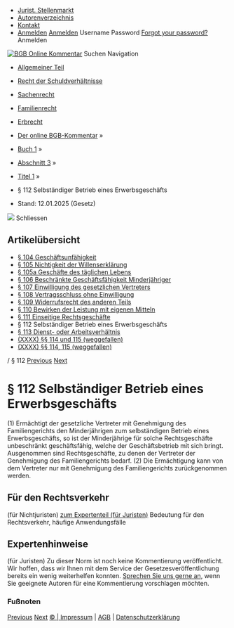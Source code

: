   * [Jurist. Stellenmarkt](https://bgb.kommentar.de/Buch-1/Abschnitt-3/Titel-1/</job-board> "Jurist. Stellenmarkt")
  * [Autorenverzeichnis](https://bgb.kommentar.de/Buch-1/Abschnitt-3/Titel-1/</Autorenverzeichnis> "Autorenverzeichnis")
  * [Kontakt](https://bgb.kommentar.de/Buch-1/Abschnitt-3/Titel-1/</Kontakt>)
  * [Anmelden](https://bgb.kommentar.de/Buch-1/Abschnitt-3/Titel-1/<#login> "show login form") [Anmelden](https://bgb.kommentar.de/Buch-1/Abschnitt-3/Titel-1/<#> "hide login form") Username Password
[Forgot your password?](https://bgb.kommentar.de/Buch-1/Abschnitt-3/Titel-1/</user/forgotpassword>) Anmelden 


[![BGB Online Kommentar](https://bgb.kommentar.de/extension/bgb/design/bgb/images/logo.png)](https://bgb.kommentar.de/Buch-1/Abschnitt-3/Titel-1/</> "BGB Online Kommentar")
Suchen
Navigation
  * [Allgemeiner Teil](https://bgb.kommentar.de/Buch-1/Abschnitt-3/Titel-1/</Buch-1>)
  * [Recht der Schuldverhältnisse](https://bgb.kommentar.de/Buch-1/Abschnitt-3/Titel-1/</Buch-2>)
  * [Sachenrecht](https://bgb.kommentar.de/Buch-1/Abschnitt-3/Titel-1/</Buch-3>)
  * [Familienrecht](https://bgb.kommentar.de/Buch-1/Abschnitt-3/Titel-1/</Buch-4>)
  * [Erbrecht](https://bgb.kommentar.de/Buch-1/Abschnitt-3/Titel-1/</Buch-5>)


  * [Der online BGB-Kommentar](https://bgb.kommentar.de/Buch-1/Abschnitt-3/Titel-1/</>) »
  * [Buch 1](https://bgb.kommentar.de/Buch-1/Abschnitt-3/Titel-1/</Buch-1>) »
  * [Abschnitt 3](https://bgb.kommentar.de/Buch-1/Abschnitt-3/Titel-1/</Buch-1/Abschnitt-3>) »
  * [Titel 1](https://bgb.kommentar.de/Buch-1/Abschnitt-3/Titel-1/</Buch-1/Abschnitt-3/Titel-1>) »
  * § 112 Selbständiger Betrieb eines Erwerbsgeschäfts 
  * Stand: 12.01.2025 (Gesetz) 


![](https://vg01.met.vgwort.de/na/1c9909529ead4f509072c06d9081a7d5)
Schliessen 
## Artikelübersicht
  * [ § 104 Geschäftsunfähigkeit ](https://bgb.kommentar.de/Buch-1/Abschnitt-3/Titel-1/</Buch-1/Abschnitt-3/Titel-1/Geschaeftsunfaehigkeit>)
  * [ § 105 Nichtigkeit der Willenserklärung ](https://bgb.kommentar.de/Buch-1/Abschnitt-3/Titel-1/</Buch-1/Abschnitt-3/Titel-1/Nichtigkeit-der-Willenserklaerung>)
  * [ § 105a Geschäfte des täglichen Lebens ](https://bgb.kommentar.de/Buch-1/Abschnitt-3/Titel-1/</Buch-1/Abschnitt-3/Titel-1/Geschaefte-des-taeglichen-Lebens>)
  * [ § 106 Beschränkte Geschäftsfähigkeit Minderjähriger ](https://bgb.kommentar.de/Buch-1/Abschnitt-3/Titel-1/</Buch-1/Abschnitt-3/Titel-1/Beschraenkte-Geschaeftsfaehigkeit-Minderjaehriger>)
  * [ § 107 Einwilligung des gesetzlichen Vertreters ](https://bgb.kommentar.de/Buch-1/Abschnitt-3/Titel-1/</Buch-1/Abschnitt-3/Titel-1/Einwilligung-des-gesetzlichen-Vertreters>)
  * [ § 108 Vertragsschluss ohne Einwilligung ](https://bgb.kommentar.de/Buch-1/Abschnitt-3/Titel-1/</Buch-1/Abschnitt-3/Titel-1/Vertragsschluss-ohne-Einwilligung>)
  * [ § 109 Widerrufsrecht des anderen Teils ](https://bgb.kommentar.de/Buch-1/Abschnitt-3/Titel-1/</Buch-1/Abschnitt-3/Titel-1/Widerrufsrecht-des-anderen-Teils>)
  * [ § 110 Bewirken der Leistung mit eigenen Mitteln ](https://bgb.kommentar.de/Buch-1/Abschnitt-3/Titel-1/</Buch-1/Abschnitt-3/Titel-1/Bewirken-der-Leistung-mit-eigenen-Mitteln>)
  * [ § 111 Einseitige Rechtsgeschäfte ](https://bgb.kommentar.de/Buch-1/Abschnitt-3/Titel-1/</Buch-1/Abschnitt-3/Titel-1/Einseitige-Rechtsgeschaefte>)
  * § 112 Selbständiger Betrieb eines Erwerbsgeschäfts 
  * [ § 113 Dienst- oder Arbeitsverhältnis ](https://bgb.kommentar.de/Buch-1/Abschnitt-3/Titel-1/</Buch-1/Abschnitt-3/Titel-1/Dienst-oder-Arbeitsverhaeltnis>)
  * [ (XXXX) §§ 114 und 115 (weggefallen) ](https://bgb.kommentar.de/Buch-1/Abschnitt-3/Titel-1/</Buch-1/Abschnitt-3/Titel-1/weggefallen2>)
  * [ (XXXX) §§ 114, 115 (weggefallen) ](https://bgb.kommentar.de/Buch-1/Abschnitt-3/Titel-1/</Buch-1/Abschnitt-3/Titel-1/weggefallen>)


/ § 112 
[Previous](https://bgb.kommentar.de/Buch-1/Abschnitt-3/Titel-1/</Buch-1/Abschnitt-3/Titel-1/Einseitige-Rechtsgeschaefte> "§ 111 Einseitige Rechtsgeschäfte") [Next](https://bgb.kommentar.de/Buch-1/Abschnitt-3/Titel-1/</Buch-1/Abschnitt-3/Titel-1/Dienst-oder-Arbeitsverhaeltnis> "§ 113 Dienst- oder Arbeitsverhältnis")
# § 112 Selbständiger Betrieb eines Erwerbsgeschäfts
(1) Ermächtigt der gesetzliche Vertreter mit Genehmigung des Familiengerichts den Minderjährigen zum selbständigen Betrieb eines Erwerbsgeschäfts, so ist der Minderjährige für solche Rechtsgeschäfte unbeschränkt geschäftsfähig, welche der Geschäftsbetrieb mit sich bringt. Ausgenommen sind Rechtsgeschäfte, zu denen der Vertreter der Genehmigung des Familiengerichts bedarf.
(2) Die Ermächtigung kann von dem Vertreter nur mit Genehmigung des Familiengerichts zurückgenommen werden.
## Für den Rechtsverkehr 
(für Nichtjuristen)
[zum Expertenteil (für Juristen)](https://bgb.kommentar.de/Buch-1/Abschnitt-3/Titel-1/<#expertenhinweise>)
Bedeutung für den Rechtsverkehr, häufige Anwendungsfälle
## Expertenhinweise
(für Juristen)
Zu dieser Norm ist noch keine Kommentierung veröffentlicht. Wir hoffen, dass wir Ihnen mit dem Service der Gesetzesveröffentlichung bereits ein wenig weiterhelfen konnten. [Sprechen Sie uns gerne an](https://bgb.kommentar.de/Buch-1/Abschnitt-3/Titel-1/</Kontakt>), wenn Sie geeignete Autoren für eine Kommentierung vorschlagen möchten. 
### Fußnoten
[Previous](https://bgb.kommentar.de/Buch-1/Abschnitt-3/Titel-1/</Buch-1/Abschnitt-3/Titel-1/Einseitige-Rechtsgeschaefte> "§ 111 Einseitige Rechtsgeschäfte") [Next](https://bgb.kommentar.de/Buch-1/Abschnitt-3/Titel-1/</Buch-1/Abschnitt-3/Titel-1/Dienst-oder-Arbeitsverhaeltnis> "§ 113 Dienst- oder Arbeitsverhältnis")
[© | Impressum](https://bgb.kommentar.de/Buch-1/Abschnitt-3/Titel-1/</Kontakt>) | [AGB](https://bgb.kommentar.de/Buch-1/Abschnitt-3/Titel-1/</AGB>) | [Datenschutzerklärung](https://bgb.kommentar.de/Buch-1/Abschnitt-3/Titel-1/</Datenschutzerklaerung-fuer-Leser>)
